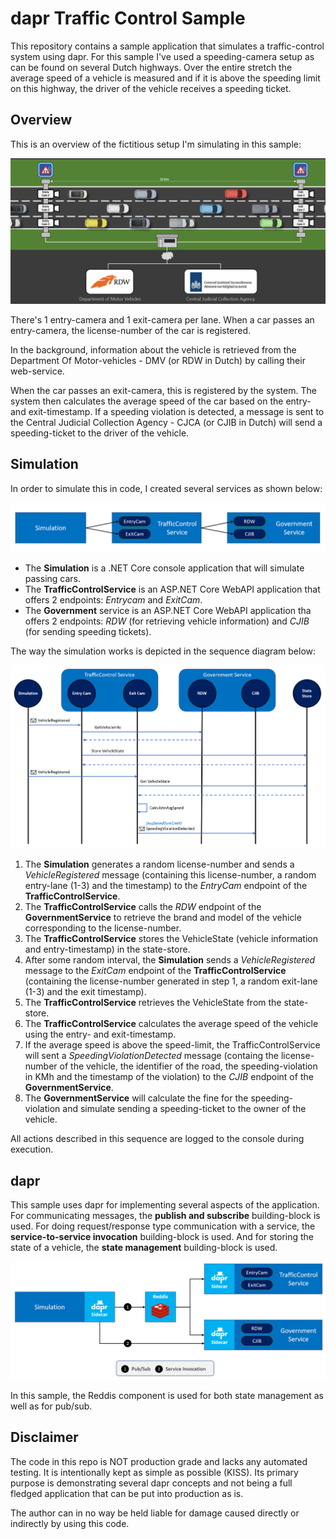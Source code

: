# dapr Traffic Control Sample
This repository contains a sample application that simulates a traffic-control system using dapr. For this sample I've used a speeding-camera setup as can be found on several Dutch highways. Over the entire stretch the average speed of a vehicle is measured and if it is above the speeding limit on this highway, the driver of the vehicle receives a speeding ticket.

## Overview
This is an overview of the fictitious setup I'm simulating in this sample:

![](img/speed-trap-overview.png)

There's 1 entry-camera and 1 exit-camera per lane. When a car passes an entry-camera, the license-number of the car is registered.

In the background, information about the vehicle  is retrieved from the Department Of Motor-vehicles - DMV (or RDW in Dutch) by calling their web-service.

When the car passes an exit-camera, this is registered by the system. The system then calculates the average speed of the car based on the entry- and exit-timestamp. If a speeding violation is detected, a message is sent to the Central Judicial Collection Agency - CJCA (or CJIB in Dutch) will send a speeding-ticket to the driver of the vehicle.

## Simulation
In order to simulate this in code, I created several services as shown below:

![](img/services.png)

- The **Simulation** is a .NET Core console application that will simulate passing cars.
- The **TrafficControlService** is an ASP.NET Core WebAPI application that offers 2 endpoints: *Entrycam* and *ExitCam*.
- The **Government** service is an ASP.NET Core WebAPI application tha offers 2 endpoints: *RDW* (for retrieving vehicle information) and *CJIB* (for sending speeding tickets).

The way the simulation works is depicted in the sequence diagram below:

![](img/sequence.png)

1. The **Simulation** generates a random license-number and sends a *VehicleRegistered* message (containing this license-number, a random entry-lane (1-3) and the timestamp) to the *EntryCam* endpoint of the **TrafficControlService**.
2. The **TrafficControlService** calls the *RDW* endpoint of the **GovernmentService** to retrieve the brand and model of the vehicle corresponding to the license-number.
3. The **TrafficControlService** stores the VehicleState (vehicle information and entry-timestamp) in the state-store.
4. After some random interval, the **Simulation** sends a *VehicleRegistered* message to the *ExitCam* endpoint of the **TrafficControlService** (containing the license-number generated in step 1, a random exit-lane (1-3) and the exit timestamp).
5. The **TrafficControlService** retrieves the VehicleState from the state-store.
6. The **TrafficControlService** calculates the average speed of the vehicle using the entry- and exit-timestamp.
7. If the average speed is above the speed-limit, the TrafficControlService will sent a *SpeedingViolationDetected* message (containg the license-number of the vehicle, the identifier of the road, the speeding-violation in KMh and the timestamp of the violation) to the *CJIB* endpoint of the **GovernmentService**.
8. The **GovernmentService** will calculate the fine for the speeding-violation and simulate sending a speeding-ticket to the owner of the vehicle.

All actions described in this sequence are logged to the console during execution.

## dapr
This sample uses dapr for implementing several aspects of the application. For communicating messages, the **publish and subscribe** building-block is used. For doing request/response type communication with a service, the  **service-to-service invocation** building-block is used. And for storing the state of a vehicle, the **state management** building-block is used.

![](img/dapr-setup.png)

In this sample, the Reddis component is used for both state management as well as for pub/sub.

## Disclaimer
The code in this repo is NOT production grade and lacks any automated testing. It is intentionally kept as simple as possible (KISS). Its primary purpose is demonstrating several dapr concepts and not being a full fledged application that can be put into production as is.

The author can in no way be held liable for damage caused directly or indirectly by using this code.
